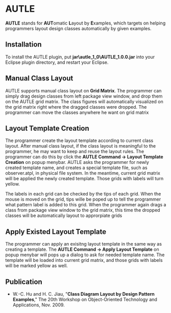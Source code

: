 # AUTLE

**AUTLE** stands for **AUT**omatic **L**ayout by **E**xamples, which targets on helping programmers layout design classes automatically by given examples.

## Installation

To install the AUTLE plugin, put **jar\\autle\_1\_0\\AUTLE_1.0.0.jar** into your Eclipse plugin directory, and restart your Eclipse.

## Manual Class Layout

AUTLE supports manual class layout on **Grid Matrix**. The programmer can simply drag design classes from left package view window, and drop them on the AUTLE grid matrix. The class figures will automatically visualized on the grid matrix right where the dragged classes were dropped. The programmer can move the classes anywhere he want on grid matrix

## Layout Template Creation

The programmer create the layout template according to current class layout. After manual class layout, if the class layout is meaningful to the programmer, he may want to keep and reuse the layout rules. The programmer can do this by click the **AUTLE Command -> Layout Template Creation** on popup menybar.
AUTLE asks the programmer for newly created template name, and creates a special template file, such as
observer.atpl, in physical file system. In the meantime, current grid matrix will be applied the newly created template. Those grids with labels will turn yellow.

The labels in each grid can be checked by the tips of each grid. When the mouse is moved on the grid, tips
wille be poped up to tell the programmer what pattern label is added to this grid. When the programmer again drags a class from package view window to the grid matrix, this time the dropped
classes will be automatically layout to approrpiate grids

## Apply Existed Layout Template

The programmer can apply an exisitng layout template in the same way as creating a template. The **AUTLE
Command -> Apply Layout Template** on popup menybar will pops up a dialog to ask for needed template name.
The template will be loaded into current grid matrix, and those grids with labels will be marked yellow as well.

## Publication

 * W.-C. Hu and H. C. Jiau, "**Class Diagram Layout by Design Pattern Examples**," The 20th Workshop on Object-Oriented Technology and Applications, Nov. 2009.